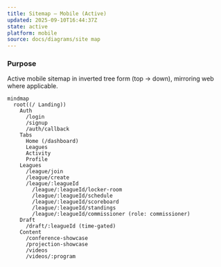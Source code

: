 ```yaml
---
title: Sitemap — Mobile (Active)
updated: 2025-09-10T16:44:37Z
state: active
platform: mobile
source: docs/diagrams/site map
---
```


### Purpose

Active mobile sitemap in inverted tree form (top → down), mirroring web where applicable.

```mermaid
mindmap
  root((/ Landing))
    Auth
      /login
      /signup
      /auth/callback
    Tabs
      Home (/dashboard)
      Leagues
      Activity
      Profile
    Leagues
      /league/join
      /league/create
      /league/:leagueId
        /league/:leagueId/locker-room
        /league/:leagueId/schedule
        /league/:leagueId/scoreboard
        /league/:leagueId/standings
        /league/:leagueId/commissioner (role: commissioner)
    Draft
      /draft/:leagueId (time-gated)
    Content
      /conference-showcase
      /projection-showcase
      /videos
      /videos/:program
```
